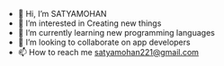 - 👋 Hi, I’m SATYAMOHAN
- 👀 I’m interested in Creating new things
- 🌱 I’m currently learning new programming languages 
- 💞️ I’m looking to collaborate on app developers
- 📫 How to reach me satyamohan221@gmail.com

<!---
SATYAMOHAN221/SATYAMOHAN221 is a ✨ special ✨ repository because its `README.md` (this file) appears on your GitHub profile.
You can click the Preview link to take a look at your changes.
--->
